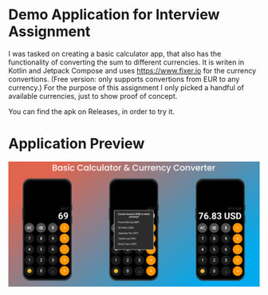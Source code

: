 Demo Application for Interview Assignment 
=====================

I was tasked on creating a basic calculator app, that also has the functionality of converting the sum to different currencies. 
It is writen in Kotlin and Jetpack Compose and uses https://www.fixer.io for the currency convertions. (Free version: only supports convertions from EUR to any currency.)
For the purpose of this assignment I only picked a handful of available currencies, just to show proof of concept. 

You can find the apk on Releases, in order to try it. 

Application Preview
=======================

![App Cover](https://github.com/christoskv/Basic-Calculator-Currency-Converter/blob/main/AppCover.png)



